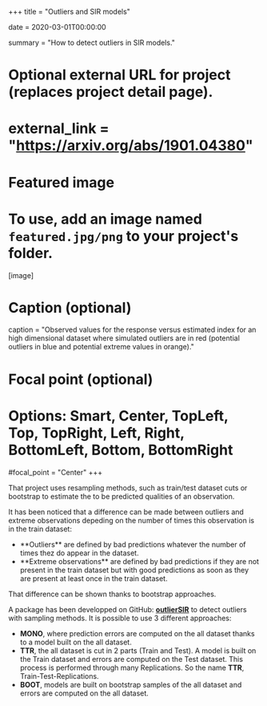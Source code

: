 +++
title = "Outliers and SIR models"

date = 2020-03-01T00:00:00

summary = "How to detect outliers in SIR models."

# Optional external URL for project (replaces project detail page).
# external_link = "https://arxiv.org/abs/1901.04380"

# Featured image
# To use, add an image named `featured.jpg/png` to your project's folder. 
[image]
  # Caption (optional)
  caption = "Observed values for the response versus estimated index for an high dimensional dataset where simulated outliers are in red (potential outliers in blue and potential extreme values in orange)."

  # Focal point (optional)
  # Options: Smart, Center, TopLeft, Top, TopRight, Left, Right, BottomLeft, Bottom, BottomRight
  #focal_point = "Center"
+++


That project uses resampling methods, such as train/test dataset cuts or bootstrap to estimate the to be predicted qualities of an observation.

It has been noticed that a difference can be made between outliers and extreme observations depeding on the number of times this observation is in the train dataset:
<ul>
 <li>**Outliers** are defined by bad predictions whatever the number of times thez do appear in the dataset.</li>
 <li>**Extreme observations** are defined by bad predictions if they are not present in the train dataset but with good predictions as soon as they are present at least once in the train dataset.</li>
</ul> 
That difference can be shown thanks to bootstrap approaches.

A package has been developped on GitHub: [**outlierSIR**](https://github.com/hlorenzo/outlierSIR) to detect outliers with sampling methods. It is possible to use 3 different approaches:
 * **MONO**, where prediction errors are computed on the all dataset thanks to a model built on the all dataset.
 * **TTR**, the all dataset is cut in 2 parts (Train and Test). A model is built on the Train dataset and errors are computed on the Test dataset. This process is performed through many Replications. So the name **TTR**, Train-Test-Replications.
 * **BOOT**, models are built on bootstrap samples of the all dataset and errors are computed on the all dataset.